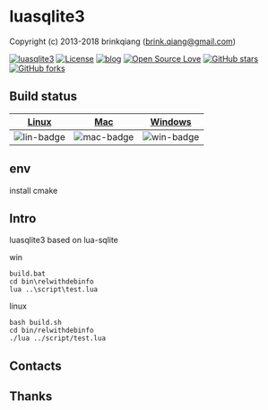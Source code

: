 # luasqlite3

Copyright (c) 2013-2018 brinkqiang (brink.qiang@gmail.com)

[![luasqlite3](https://img.shields.io/badge/brinkqiang-luasqlite3-blue.svg?style=flat-square)](https://github.com/brinkqiang/luasqlite3)
[![License](https://img.shields.io/badge/license-MIT-brightgreen.svg)](https://github.com/brinkqiang/luasqlite3/blob/master/LICENSE)
[![blog](https://img.shields.io/badge/Author-Blog-7AD6FD.svg)](https://brinkqiang.github.io/)
[![Open Source Love](https://badges.frapsoft.com/os/v3/open-source.png)](https://github.com/brinkqiang)
[![GitHub stars](https://img.shields.io/github/stars/brinkqiang/luasqlite3.svg?label=Stars)](https://github.com/brinkqiang/luasqlite3) 
[![GitHub forks](https://img.shields.io/github/forks/brinkqiang/luasqlite3.svg?label=Fork)](https://github.com/brinkqiang/luasqlite3)

## Build status
| [Linux][lin-link] | [Mac][mac-link] | [Windows][win-link] |
| :---------------: | :----------------: | :-----------------: |
| ![lin-badge]      | ![mac-badge]       | ![win-badge]        |

[lin-badge]: https://github.com/brinkqiang/luasqlite3/workflows/linux/badge.svg "linux build status"
[lin-link]:  https://github.com/brinkqiang/luasqlite3/actions/workflows/linux.yml "linux build status"
[mac-badge]: https://github.com/brinkqiang/luasqlite3/workflows/mac/badge.svg "mac build status"
[mac-link]:  https://github.com/brinkqiang/luasqlite3/actions/workflows/mac.yml "mac build status"
[win-badge]: https://github.com/brinkqiang/luasqlite3/workflows/win/badge.svg "win build status"
[win-link]:  https://github.com/brinkqiang/luasqlite3/actions/workflows/win.yml "win build status"

## env
install cmake

## Intro
luasqlite3 based on lua-sqlite

win
```
build.bat
cd bin\relwithdebinfo
lua ..\script\test.lua  
```
linux
```
bash build.sh
cd bin/relwithdebinfo
./lua ../script/test.lua  
```

## Contacts

## Thanks
